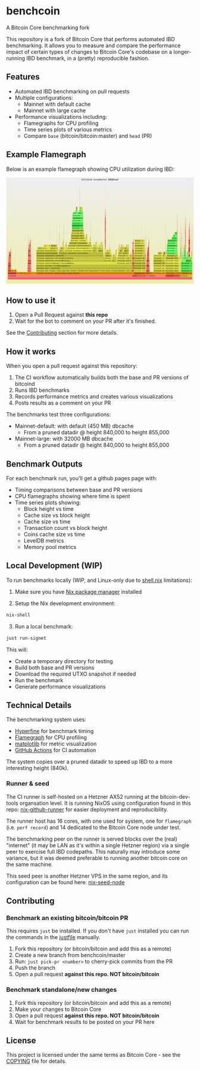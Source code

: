 # benchcoin

A Bitcoin Core benchmarking fork

This repository is a fork of Bitcoin Core that performs automated IBD benchmarking.
It allows you to measure and compare the performance impact of certain types of changes to Bitcoin Core's codebase on a longer-running IBD benchmark, in a (pretty) reproducible fashion.

## Features

- Automated IBD benchmarking on pull requests
- Multiple configurations:
  - Mainnet with default cache
  - Mainnet with large cache
- Performance visualizations including:
  - Flamegraphs for CPU profiling
  - Time series plots of various metrics
  - Compare `base` (bitcoin/bitcoin:master) and `head` (PR)

## Example Flamegraph

Below is an example flamegraph showing CPU utilization during IBD:

![Example Flamegraph](../doc/flamegraph.svg)

## How to use it

1. Open a Pull Request against **this repo**
2. Wait for the bot to comment on your PR after it's finished.

See the [Contributing](#contributing) section for more details.

## How it works

When you open a pull request against this repository:

1. The CI workflow automatically builds both the base and PR versions of bitcoind
2. Runs IBD benchmarks
3. Records performance metrics and creates various visualizations
4. Posts results as a comment on your PR

The benchmarks test three configurations:
- Mainnet-default: with default (450 MB) dbcache
  - From a pruned datadir @ height 840,000 to height 855,000
- Mainnet-large: with 32000 MB dbcache
  - From a pruned datadir @ height 840,000 to height 855,000

## Benchmark Outputs

For each benchmark run, you'll get a github pages page with:

- Timing comparisons between base and PR versions
- CPU flamegraphs showing where time is spent
- Time series plots showing:
  - Block height vs time
  - Cache size vs block height
  - Cache size vs time
  - Transaction count vs block height
  - Coins cache size vs time
  - LevelDB metrics
  - Memory pool metrics

## Local Development (WIP)

To run benchmarks locally (WIP, and Linux-only due to [shell.nix](../shell.nix) limitations):

1. Make sure you have [Nix package manager](https://nixos.org/download/) installed

2. Setup the Nix development environment:
```bash
nix-shell
```

3. Run a local benchmark:
```bash
just run-signet
```

This will:
- Create a temporary directory for testing
- Build both base and PR versions
- Download the required UTXO snapshot if needed
- Run the benchmark
- Generate performance visualizations

## Technical Details

The benchmarking system uses:
- [Hyperfine](https://github.com/sharkdp/hyperfine) for benchmark timing
- [Flamegraph](https://github.com/willcl-ark/flamegraph) for CPU profiling
- [matplotlib](https://matplotlib.org/) for metric visualization
- [GitHub Actions](https://github.com/features/actions) for CI automation

The system copies over a pruned datadir to speed up IBD to a more interesting height (840k).

### Runner & seed

The CI runner is self-hosted on a Hetzner AX52 running at the bitcoin-dev-tools organsation level.
It is running NixOS using configuration found in this repo: [nix-github-runner](https://github.com/bitcoin-dev-tools/nix-github-runner) for easier deployment and reproducibility.

The runner host has 16 cores, with one used for system, one for `flamegraph` (i.e. `perf record`) and 14 dedicated to the Bitcoin Core node under test.

The benchmarking peer on the runner is served blocks over the (real) "internet" (it may be LAN as it's within a single Hetzner region) via a single peer to exercise full IBD codepaths. This naturally may introduce some variance, but it was deemed preferable to running another bitcoin core on the same machine.

This seed peer is another Hetzner VPS in the same region, and its configuration can be found here: [nix-seed-node](https://github.com/bitcoin-dev-tools/nix-seed-node)

## Contributing

### Benchmark an existing bitcoin/bitcoin PR

This requires `just` be installed. If you don't have `just` installed you can run the commands in the [justfile](../justfile) manually.

1. Fork this repository (or bitcoin/bitcoin and add this as a remote)
2. Create a new branch from benchcoin/master
3. Run: `just pick-pr <number>` to cherry-pick commits from the PR
4. Push the branch
5. Open a pull request **against this repo. NOT bitcoin/bitcoin**

### Benchmark standalone/new changes

1. Fork this repository (or bitcoin/bitcoin and add this as a remote)
2. Make your changes to Bitcoin Core
3. Open a pull request **against this repo. NOT bitcoin/bitcoin**
4. Wait for benchmark results to be posted on your PR here

## License

This project is licensed under the same terms as Bitcoin Core - see the [COPYING](../COPYING) file for details.
